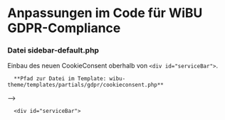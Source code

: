 # Anpassungen im Code für WiBU GDPR-Compliance

  ### Datei sidebar-default.php

  Einbau des neuen CookieConsent oberhalb von `<div id="serviceBar">`.


  <div data-sticky-container>
    <div class="sticky top-bar" data-sticky data-margin-top="0" data-sticky-on="small">

      **Pfad zur Datei im Template: wibu-theme/templates/partials/gdpr/cookieconsent.php**
-->		<?php get_template_part( PARTIALS . 'gdpr/cookieconsent') ?>

      <div id="serviceBar">
